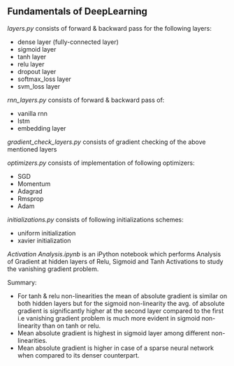 ## Fundamentals of DeepLearning

*layers.py* consists of forward & backward pass for the following layers:
* dense layer (fully-connected layer)
* sigmoid layer
* tanh layer
* relu layer
* dropout layer
* softmax_loss layer
* svm_loss layer

*rnn_layers.py* consists of forward & backward pass of:
* vanilla rnn
* lstm
* embedding layer

*gradient_check_layers.py* consists of gradient checking of the above mentioned layers

*optimizers.py* consists of implementation of following optimizers:
* SGD
* Momentum
* Adagrad
* Rmsprop
* Adam

*initializations.py* consists of following initializations schemes:
* uniform initialization
* xavier initialization

*Activation Analysis.ipynb* is an iPython notebook which performs Analysis of Gradient at hidden layers of Relu,
Sigmoid and Tanh Activations to study the vanishing gradient problem.

Summary: 
* For tanh & relu non-linearities the mean of absolute gradient is similar on both hidden layers but for the sigmoid non-linearity the avg. of absolute gradient is significantly higher at the second layer compared to the first i.e vanishing gradient problem is much more evident in sigmoid non-linearity than on tanh or relu.
* Mean absolute gradient is highest in sigmoid layer among different non-linearities.
* Mean absolute gradient is higher in case of a sparse neural network when compared to its denser counterpart.
